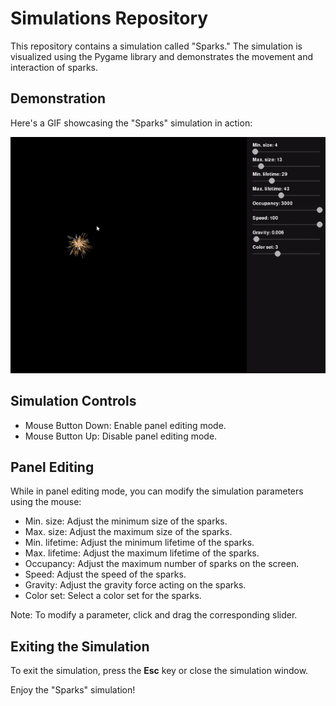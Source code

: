 # Simulations Repository

This repository contains a simulation called "Sparks." The simulation is visualized using the Pygame library and demonstrates the movement and interaction of sparks.

## Demonstration

Here's a GIF showcasing the "Sparks" simulation in action:

![Sparks Simulation](sparks.gif)

## Simulation Controls

- Mouse Button Down: Enable panel editing mode.
- Mouse Button Up: Disable panel editing mode.

## Panel Editing

While in panel editing mode, you can modify the simulation parameters using the mouse:

- Min. size: Adjust the minimum size of the sparks.
- Max. size: Adjust the maximum size of the sparks.
- Min. lifetime: Adjust the minimum lifetime of the sparks.
- Max. lifetime: Adjust the maximum lifetime of the sparks.
- Occupancy: Adjust the maximum number of sparks on the screen.
- Speed: Adjust the speed of the sparks.
- Gravity: Adjust the gravity force acting on the sparks.
- Color set: Select a color set for the sparks.

Note: To modify a parameter, click and drag the corresponding slider.

## Exiting the Simulation

To exit the simulation, press the **Esc** key or close the simulation window.

Enjoy the "Sparks" simulation!
